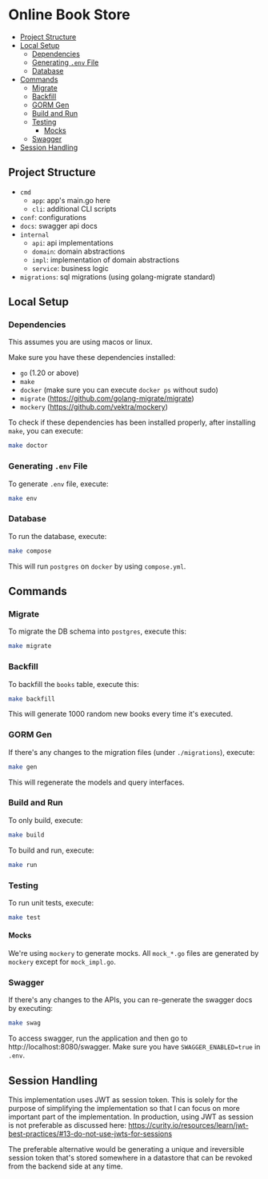 # Online Book Store

- [Project Structure](#project-structure)
- [Local Setup](#local-setup)
  - [Dependencies](#dependencies)
  - [Generating `.env` File](#generating-env-file)
  - [Database](#database)
- [Commands](#commands)
  - [Migrate](#migrate)
  - [Backfill](#backfill)
  - [GORM Gen](#gorm-gen)
  - [Build and Run](#build-and-run)
  - [Testing](#testing)
    - [Mocks](#mocks)
  - [Swagger](#swagger)
- [Session Handling](#session-handling)

## Project Structure

- `cmd`
    - `app`: app's main.go here
    - `cli`: additional CLI scripts
- `conf`: configurations
- `docs`: swagger api docs
- `internal`
    - `api`: api implementations
    - `domain`: domain abstractions
    - `impl`: implementation of domain abstractions
    - `service`: business logic
- `migrations`: sql migrations (using golang-migrate standard)

## Local Setup

### Dependencies

This assumes you are using macos or linux.

Make sure you have these dependencies installed:
- `go` (1.20 or above)
- `make`
- `docker` (make sure you can execute `docker ps` without sudo)
- `migrate` (https://github.com/golang-migrate/migrate)
- `mockery` (https://github.com/vektra/mockery)

To check if these dependencies has been installed properly, after installing `make`, you can execute:
```bash
make doctor
```

### Generating `.env` File

To generate `.env` file, execute:
```bash
make env
```

### Database

To run the database, execute:
```bash
make compose
```

This will run `postgres` on `docker` by using `compose.yml`.

## Commands

### Migrate

To migrate the DB schema into `postgres`, execute this:
```bash
make migrate
```

### Backfill

To backfill the `books` table, execute this:
```bash
make backfill
```

This will generate 1000 random new books every time it's executed.

### GORM Gen

If there's any changes to the migration files (under `./migrations`), execute:
```bash
make gen
```
This will regenerate the models and query interfaces.

### Build and Run

To only build, execute:
```bash
make build
```

To build and run, execute:
```bash
make run
```

### Testing

To run unit tests, execute:
```bash
make test
```

#### Mocks

We're using `mockery` to generate mocks. All `mock_*.go` files are generated by `mockery` except for `mock_impl.go`.

### Swagger

If there's any changes to the APIs, you can re-generate the swagger docs by executing:
```bash
make swag
```

To access swagger, run the application and then go to http://localhost:8080/swagger. Make sure you have `SWAGGER_ENABLED=true` in `.env`.

## Session Handling

This implementation uses JWT as session token. This is solely for the purpose of simplifying the implementation so that I can focus on more important part of the implementation. In production, using JWT as session is not preferable as discussed here: https://curity.io/resources/learn/jwt-best-practices/#13-do-not-use-jwts-for-sessions

The preferable alternative would be generating a unique and ireversible session token that's stored somewhere in a datastore that can be revoked from the backend side at any time.